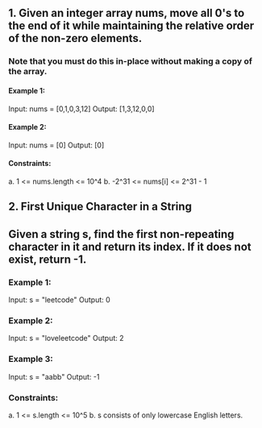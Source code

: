 ## 1. Given an integer array nums, move all 0's to the end of it while maintaining the relative order of the non-zero elements.

### Note that you must do this in-place without making a copy of the array.

#### Example 1:
Input: nums = [0,1,0,3,12]
Output: [1,3,12,0,0]

#### Example 2:
Input: nums = [0]
Output: [0]

#### Constraints:
a. 1 <= nums.length <= 10^4
b. -2^31 <= nums[i] <= 2^31 - 1







## 2. First Unique Character in a String

## Given a string s, find the first non-repeating character in it and return its index. If it does not exist, return -1.

### Example 1:
Input: s = "leetcode"
Output: 0

### Example 2:
Input: s = "loveleetcode"
Output: 2

### Example 3:
Input: s = "aabb"
Output: -1

### Constraints:
a. 1 <= s.length <= 10^5
b. s consists of only lowercase English letters.